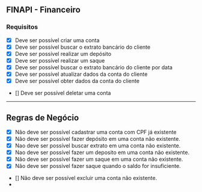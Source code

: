 ## FINAPI - Financeiro

### Requisitos

- [X] Deve ser possível criar uma conta
- [X] Deve ser possível buscar o extrato bancário do cliente
- [X] Deve ser possível realizar um depósito
- [X] Deve ser possível realizar um saque
- [X] Deve ser possível buscar o extrato bancário do cliente por data
- [X] Deve ser possível atualizar dados da conta do cliente
- [X] Deve ser possível obter dados da conta do cliente
- [] Deve ser possível deletar uma conta

---

## Regras de Negócio

- [X] Não deve ser possível cadastrar uma conta com CPF já existente
- [X] Não deve ser possível fazer depósito em uma conta não existente.
- [X] Nao deve ser possível buscar extrato em uma conta não existente.
- [X] Nao deve ser possível fazer um deposito em uma conta não existente.
- [X] Não deve ser possível fazer um saque em uma conta não existente.
- [X] Não deve ser possivel fazer saque quando o saldo for insuficiente.
- [] Não deve ser possível excluir uma conta não existente.
-